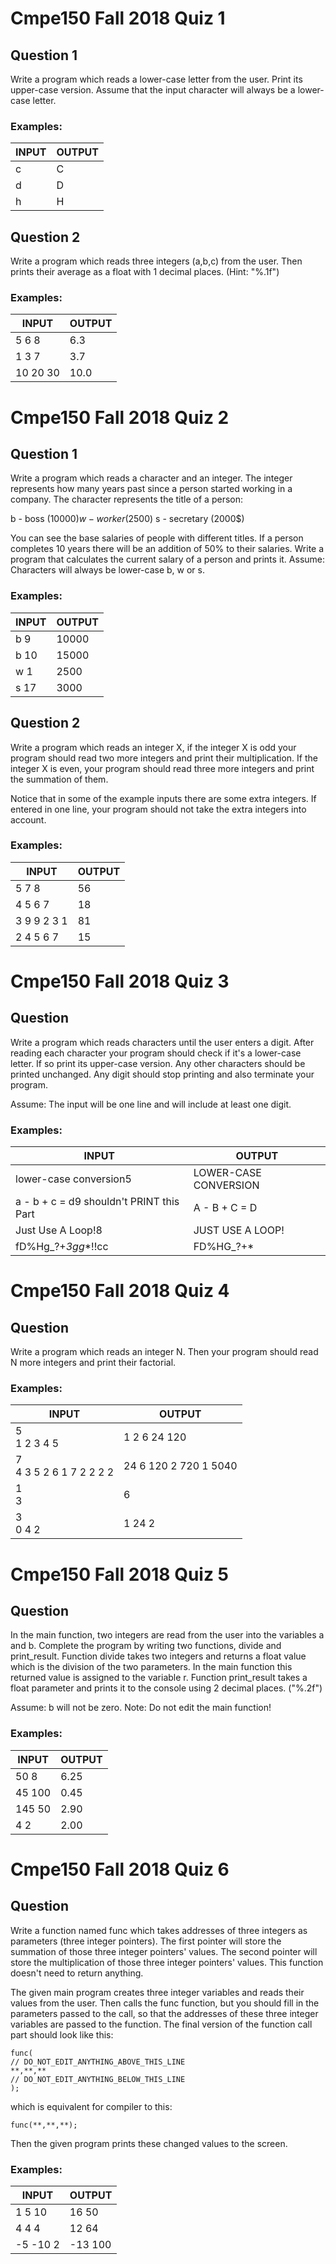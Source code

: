 # Cmpe150 Fall 2018 Quiz 1

## Question 1

Write a program which reads a lower-case letter from the user. Print its upper-case version. 
Assume that the input character will always be a lower-case letter.

### Examples:

|INPUT|	OUTPUT|
|------|-------|
|c	|C|
|d	|D|
|h	|H|

## Question 2

Write a program which reads three integers (a,b,c) from the user. Then prints their average as a float with 1 decimal places. (Hint: "%.1f")

### Examples:

|INPUT	| OUTPUT |
|-------|--------|
|5 6 8	|6.3|
|1 3 7	|3.7|
|10 20 30	|10.0|


# Cmpe150 Fall 2018 Quiz 2

## Question 1

Write a program which reads a character and an integer. The integer represents how many years past since a person started working in a company. The character represents the title of a person:

b - boss (10000$)
w - worker (2500$)
s - secretary (2000$)

You can see the base salaries of people with different titles. If a person completes 10 years there will be an addition of 50% to their salaries. Write a program that calculates the current salary of a person and prints it.
Assume: Characters will always be lower-case b, w or s.

### Examples:

| INPUT	| OUTPUT |
| ------|--------|
|b 9	|10000|
|b 10	|15000|
|w 1	|2500|
|s 17 |	3000|

## Question 2

Write a program which reads an integer X, if the integer X is odd your program should read two more integers and print their multiplication. If the integer X is even, your program should read three more integers and print the summation of them.

Notice that in some of the example inputs there are some extra integers. If entered in one line, your program should not take the extra integers into account.

### Examples:

|INPUT	| OUTPUT |
|-------|---------|
|5 7 8	|56|
|4 5 6 7	|18|
|3 9 9 2 3 1	|81|
|2 4 5 6 7	|15|



# Cmpe150 Fall 2018 Quiz 3

## Question

Write a program which reads characters until the user enters a digit. After reading each character your program should check if it's a lower-case letter. If so print its upper-case version. Any other characters should be printed unchanged. Any digit should stop printing and also terminate your program.

Assume: The input will be one line and will include at least one digit.

### Examples:

| INPUT |	OUTPUT |
| ---------------------------------------- | ---------------- |
|lower-case conversion5|	LOWER-CASE CONVERSION|
|a - b + c = d9 shouldn't PRINT this Part|	A - B + C = D|
|Just Use A Loop!8|	JUST USE A LOOP!|
|fD%Hg_?+*3gg**!!cc|	FD%HG_?+*|

# Cmpe150 Fall 2018 Quiz 4

## Question

Write a program which reads an integer N. Then your program should read N more integers and print their factorial.

### Examples:

| INPUT |	OUTPUT |
| ---------------------------------------- | ----------------|
|5 <br> 1 2 3 4 5	|1 2 6 24 120|
|7 <br> 4 3 5 2 6 1 7 2 2 2 2|	24 6 120 2 720 1 5040|
|1 <br> 3|	6 |
|3 <br> 0 4 2 | 1 24 2|


# Cmpe150 Fall 2018 Quiz 5

## Question

In the main function, two integers are read from the user into the variables a and b. Complete the program by writing two functions, divide and print_result. Function divide takes two integers and returns a float value which is the division of the two parameters. In the main function this returned value is assigned to the variable r. Function print_result takes a float parameter and prints it to the console using 2 decimal places. ("%.2f")

Assume: b will not be zero.
Note: Do not edit the main function!

### Examples:

|INPUT	|OUTPUT|
|-------|------|
|50 8	|6.25
|45 100	|0.45
|145 50|	2.90
|4 2|	2.00

# Cmpe150 Fall 2018 Quiz 6

## Question

Write a function named func which takes addresses of three integers as parameters (three integer pointers).
The first pointer will store the summation of those three integer pointers' values.
The second pointer will store the multiplication of those three integer pointers' values.
This function doesn't need to return anything.

The given main program creates three integer variables and reads their values from the user. Then calls the func function, but you should fill in the parameters passed to the call, so that the addresses of these three integer variables are passed to the function. The final version of the function call part should look like this:

                
	func(
	// DO_NOT_EDIT_ANYTHING_ABOVE_THIS_LINE
	**,**,**
	// DO_NOT_EDIT_ANYTHING_BELOW_THIS_LINE
	);
which is equivalent for compiler to this:

                
	func(**,**,**);
Then the given program prints these changed values to the screen.

### Examples:

|INPUT|	OUTPUT|
|-----|-------|
|1 5 10|	16 50|
|4 4 4|	12 64|
|-5 -10 2|	-13 100|
